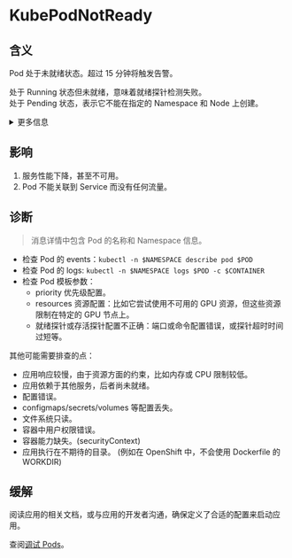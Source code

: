 
# KubePodNotReady

## 含义

Pod 处于未就绪状态。超过 15 分钟将触发告警。  

处于 Running 状态但未就绪，意味着就绪探针检测失败。  
处于 Pending 状态，表示它不能在指定的 Namespace 和 Node 上创建。  

<details>
<summary>更多信息</summary>

Pod 未能达到就绪状态，依赖于就绪探针/存活探针。  
查阅 [Pod 生命周期](https://kubernetes.io/zh-cn/docs/concepts/workloads/pods/pod-lifecycle/)。

</details>

## 影响

1. 服务性能下降，甚至不可用。
2. Pod 不能关联到 Service 而没有任何流量。

## 诊断

> 消息详情中包含 Pod 的名称和 Namespace 信息。

- 检查 Pod 的 events：`kubectl -n $NAMESPACE describe pod $POD`
- 检查 Pod 的 logs: `kubectl -n $NAMESPACE logs $POD -c $CONTAINER`
- 检查 Pod 模板参数：
    - priority 优先级配置。
    - resources 资源配置：比如它尝试使用不可用的 GPU 资源，但这些资源限制在特定的 GPU 节点上。
    - 就绪探针或存活探针配置不正确：端口或命令配置错误，或探针超时时间过短等。

其他可能需要排查的点：

- 应用响应较慢，由于资源方面的约束，比如内存或 CPU 限制较低。
- 应用依赖于其他服务，后者尚未就绪。
- 配置错误。
- configmaps/secrets/volumes 等配置丢失。
- 文件系统只读。
- 容器中用户权限错误。
- 容器能力缺失。(securityContext)
- 应用执行在不期待的目录。 (例如在 OpenShift 中，不会使用 Dockerfile 的 WORKDIR)

## 缓解

阅读应用的相关文档，或与应用的开发者沟通，确保定义了合适的配置来启动应用。

查阅[调试 Pods](https://kubernetes.io/zh-cn/docs/tasks/debug/debug-application/debug-pods/)。